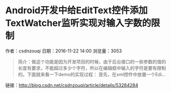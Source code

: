 # Android开发中给EditText控件添加TextWatcher监听实现对输入字数的限制
作者：csdnzouqi
日期：2016-11-22 14:00
浏览量：3053
> 简介：做这个功能是因为开发项目的时候，由于后台接口的一些参数的值的长度有要求，不能超过多少个字符，所以在编辑框中输入的字符是要有限制的。下面就来看一下demo的实现过程：
首先，在xml控件中放置一个Edi...

 链接：http://blog.csdn.net/csdnzouqi/article/details/53284284
